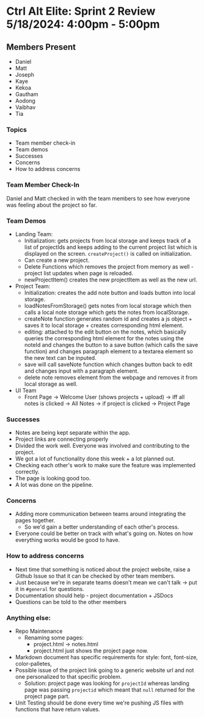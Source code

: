 # Ctrl Alt Elite: Sprint 2 Review <br> 5/18/2024: 4:00pm - 5:00pm

## Members Present
- Daniel
- Matt
- Joseph
- Kaye
- Kekoa
- Gautham
- Aodong
- Vaibhav
- Tia


### Topics

- Team member check-in
- Team demos
- Successes
- Concerns
- How to address concerns

### Team Member Check-In
Daniel and Matt checked in with the team members to see how everyone was feeling about the project so far.

### Team Demos
- Landing Team:
    - Initialization: gets projects from local storage and keeps track of a list of projectIds and keeps adding to the current project list which is displayed on the screen. `createProject()` is called on initialization.
    - Can create a new project.
    - Delete Functions which removes the project from memory as well - project list updates when page is reloaded.
    - newProjectItem() creates the new projectItem as well as the new url.
- Project Team:
    - Initialization: creates the add note button and loads button into local storage.
    - loadNotesFromStorage() gets notes from local storage which then calls a local note storage which gets the notes from localStorage.
    - createNote function generates random id and creates a js object + saves it to local storage + creates corresponding html element.
    - editing: attached to the edit button on the notes, which basically queries the corresponding html element for the notes using the noteId and changes the button to a save button (which calls the save function) and changes paragraph element to a textarea element so the new text can be inputed.
    - save will call saveNote function which changes button back to edit and changes input with a paragraph element.
    - delete note removes element from the webpage and removes it from local storage as well.
- UI Team
    - Front Page &rarr; Welcome User (shows projects + upload) &rarr; iff all notes is clicked &rarr; All Notes &rarr; if project is clicked &rarr; Project Page

### Successes
- Notes are being kept separate within the app.
- Project links are connecting properly
- Divided the work well. Everyone was involved and contributing to the project.
- We got a lot of functionality done this week + a lot planned out.
- Checking each other's work to make sure the feature was implemented correctly.
- The page is looking good too.
- A lot was done on the pipeline.

### Concerns
- Adding more communication between teams around integrating the pages together.
    - So we'd gain a better understanding of each other's process.
- Everyone could be better on track with what's going on. Notes on how everything works would be good to have.

### How to address concerns
- Next time that something is noticed about the project website, raise a Github Issue so that it can be checked by other team members.
- Just because we're in separate teams doesn't mean we can't talk &rarr; put it in `#general` for questions.
- Documentation should help - project documentation + JSDocs
- Questions can be told to the other members

### Anything else:
- Repo Maintenance
    - Renaming some pages:
        - project.html &rarr; notes.html
        - project.html just shows the project page now.
- Markdown document has specific requirements for style: font, font-size, color-palletes,
- Possible issue of the project link going to a generic website url and not one personalized to that specific problem.
    - Solution: project page was looking for `projectId` whereas landing page was passing `projectid` which meant that `null` returned for the project page part.
- Unit Testing should be done every time we're pushing JS files with functions that have return values.
